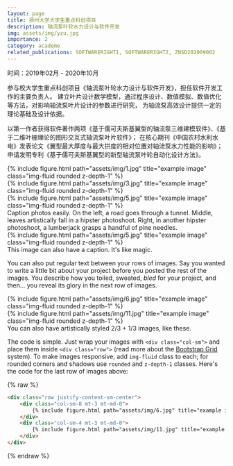 ```yaml
---
layout: page
title: 扬州大学大学生重点科创项目
description: 轴流泵叶轮水力设计与软件开发
img: assets/img/yzu.jpg
importance: 2
category: academe
related_publications: SOFTWARERIGHT1, SOFTWARERIGHT2, ZNSD202009002
---
```


时间：2019年02月 - 2020年10月

参与校大学生重点科创项目《轴流泵叶轮水力设计与软件开发》，担任软件开发工作的主要负责人。
建立叶片设计数学模型，通过程序设计、数值模拟、数值优化等方法，对影响轴流泵叶片设计的参数进行研究，
为轴流泵高效设计提供一定的理论基础及设计依据。

以第一作者获得软件著作两项《基于儒可夫斯基翼型的轴流泵三维建模软件》、《基于二维叶栅理论的图形交互式轴流泵叶片软件》；
在核心期刊《中国农村水利水电》发表论文《翼型最大厚度与最大拱度的相对位置对轴流泵水力性能的影响》；
申请发明专利《基于儒可夫斯基翼型的新型轴流泵叶轮自动化设计方法》。

<div class="row">
    <div class="col-sm mt-3 mt-md-0">
        {% include figure.html path="assets/img/1.jpg" title="example image" class="img-fluid rounded z-depth-1" %}
    </div>
    <div class="col-sm mt-3 mt-md-0">
        {% include figure.html path="assets/img/3.jpg" title="example image" class="img-fluid rounded z-depth-1" %}
    </div>
    <div class="col-sm mt-3 mt-md-0">
        {% include figure.html path="assets/img/5.jpg" title="example image" class="img-fluid rounded z-depth-1" %}
    </div>
</div>
<div class="caption">
    Caption photos easily. On the left, a road goes through a tunnel. Middle, leaves artistically fall in a hipster photoshoot. Right, in another hipster photoshoot, a lumberjack grasps a handful of pine needles.
</div>
<div class="row">
    <div class="col-sm mt-3 mt-md-0">
        {% include figure.html path="assets/img/5.jpg" title="example image" class="img-fluid rounded z-depth-1" %}
    </div>
</div>
<div class="caption">
    This image can also have a caption. It's like magic.
</div>

You can also put regular text between your rows of images.
Say you wanted to write a little bit about your project before you posted the rest of the images.
You describe how you toiled, sweated, *bled* for your project, and then... you reveal its glory in the next row of images.


<div class="row justify-content-sm-center">
    <div class="col-sm-8 mt-3 mt-md-0">
        {% include figure.html path="assets/img/6.jpg" title="example image" class="img-fluid rounded z-depth-1" %}
    </div>
    <div class="col-sm-4 mt-3 mt-md-0">
        {% include figure.html path="assets/img/11.jpg" title="example image" class="img-fluid rounded z-depth-1" %}
    </div>
</div>
<div class="caption">
    You can also have artistically styled 2/3 + 1/3 images, like these.
</div>


The code is simple.
Just wrap your images with `<div class="col-sm">` and place them inside `<div class="row">` (read more about the <a href="https://getbootstrap.com/docs/4.4/layout/grid/">Bootstrap Grid</a> system).
To make images responsive, add `img-fluid` class to each; for rounded corners and shadows use `rounded` and `z-depth-1` classes.
Here's the code for the last row of images above:

{% raw %}
```html
<div class="row justify-content-sm-center">
    <div class="col-sm-8 mt-3 mt-md-0">
        {% include figure.html path="assets/img/6.jpg" title="example image" class="img-fluid rounded z-depth-1" %}
    </div>
    <div class="col-sm-4 mt-3 mt-md-0">
        {% include figure.html path="assets/img/11.jpg" title="example image" class="img-fluid rounded z-depth-1" %}
    </div>
</div>
```
{% endraw %}
